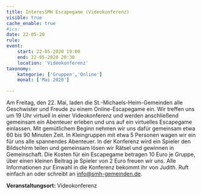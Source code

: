 ```yaml
---
title: InteresSMH Escapegame (Videokonferenz)
visible: true
cache_enable: true
#ics: 
date: 22-05-20
rule: 
event:
	start: 22-05-2020 19:00
	end: 22-05-2020 20:30
	location: 'Videokonferenz'
taxonomy:
	kategorie: ['Gruppen','Online']
	monat: ['Mai 2020']

---
```

Am Freitag, den 22. Mai, laden die St.-Michaels-Heim-Gemeinden alle Geschwister und Freude zu einem Online-Escapegame ein. Wir treffen uns um 19 Uhr virtuell in einer Videokonferenz und werden anschließend gemeinsam ein Abenteuer erleben und uns auf ein virtuelles Escapegame einlassen. Mit gemütlichem Beginn nehmen wir uns dafür gemeinsam etwa 60 bis 90 Minuten Zeit. In Kleingruppen mit etwa 5 Personen wagen wir ein für uns alle spannendes Abenteuer. In der Konferenz wird ein Spieler den Bildschirm teilen und gemeinsam lösen wir Rätsel und gewinnen in Gemeinschaft. Die Kosten für ein Escapegame betragen 10 Euro je Gruppe, über einen kleinen Beitrag je Spieler von 2 Euro freuen wir uns. Alle Informationen zur Einwahl in die Konferenz bekommt ihr von Judith. Ruft einfach an oder schreibt an info@smh-gemeinden.de.




**Veranstaltungsort:** Videokonferenz

